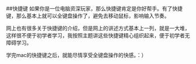 ##快捷键
如果你是一位电脑资深玩家，那么快捷键肯定是你好帮手。有了快捷键，那么基本上就可以全键盘操作了，避免去移动鼠标，影响输入节奏。

网上也有很多关于快捷键的介绍，但是网上的讲述方式基本上一列，就是一大堆，这样很不便于初学者学习，我按照主题讲这些快捷键精心组织起来，便于初学者无障碍学习。

学完mac的快捷键之后，就能尽情享受全键盘操作的快感。：）